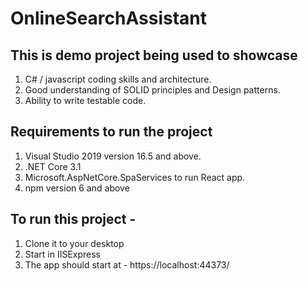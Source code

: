 # OnlineSearchAssistant

## This is demo project being used to showcase 
1. C# / javascript coding skills and architecture.
2. Good understanding of SOLID principles and Design patterns.
3. Ability to write testable code. 

## Requirements to run the project 
1. Visual Studio 2019 version 16.5 and above.
2. .NET Core 3.1
3. Microsoft.AspNetCore.SpaServices to run React app.
4. npm version 6 and above

## To run this project - 
1. Clone it to your desktop
2. Start in IISExpress
3. The app should start at - https://localhost:44373/
